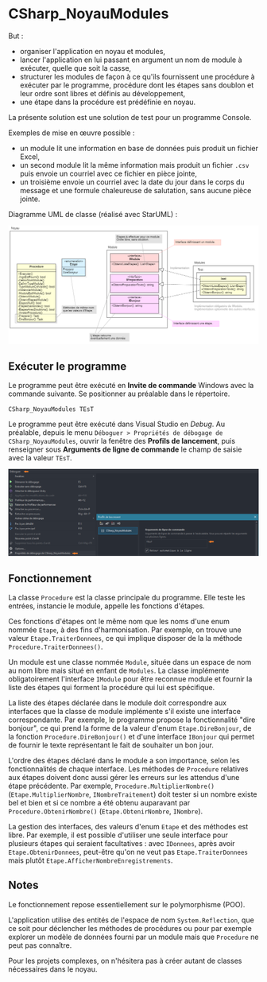 # CSharp_NoyauModules

But : 
- organiser l'application en noyau et modules,
- lancer l'application en lui passant en argument un nom de module à exécuter, quelle que soit la casse,
- structurer les modules de façon à ce qu'ils fournissent une procédure à exécuter par le programme, procédure dont les étapes sans doublon et leur ordre sont libres et définis au développement,
- une étape dans la procédure est prédéfinie en noyau.

La présente solution est une solution de test pour un programme Console. 

Exemples de mise en œuvre possible : 
- un module lit une information en base de données puis produit un fichier Excel,
- un second module lit la même information mais produit un fichier `.csv` puis envoie un courriel avec ce fichier en pièce jointe,
- un troisième envoie un courriel avec la date du jour dans le corps du message et une formule chaleureuse de salutation, sans aucune pièce jointe.

Diagramme UML de classe (réalisé avec StarUML) :

![Image](medias/UMLDiagrammeClasse.png)

## Exécuter le programme

Le programme peut être exécuté en **Invite de commande** Windows avec la commande suivante. Se positionner au préalable dans le répertoire.

```
CSharp_NoyauModules TEsT
```

Le programme peut être exécuté dans Visual Studio en *Debug*. Au préalable, depuis le menu `Déboguer > Propriétés de débogage de CSharp_NoyauModules`, ouvrir la fenêtre des **Profils de lancement**, puis renseigner sous **Arguments de ligne de commande** le champ de saisie avec la valeur `TEsT`.

![Image](medias/debogage.png)

## Fonctionnement 

La classe `Procedure` est la classe principale du programme. Elle teste les entrées, instancie le module, appelle les fonctions d'étapes. 

Ces fonctions d'étapes ont le même nom que les noms d'une enum nommée `Etape`, à des fins d'harmonisation. Par exemple, on trouve une valeur `Etape.TraiterDonnees`, ce qui implique disposer de la la méthode `Procedure.TraiterDonnees()`.

Un module est une classe nommée `Module`, située dans un espace de nom au nom libre mais situé en enfant de `Modules`. La classe implémente obligatoirement l'interface `IModule` pour être reconnue module et fournir la liste des étapes qui forment la procédure qui lui est spécifique. 

La liste des étapes déclarée dans le module doit correspondre aux interfaces que la classe de module implémente s'il existe une interface correspondante. Par exemple, le programme propose la fonctionnalité "dire bonjour", ce qui prend la forme de la valeur d'enum `Etape.DireBonjour`, de la fonction `Procedure.DireBonjour()` et d'une interface `IBonjour` qui permet de fournir le texte représentant le fait de souhaiter un bon jour.

L'ordre des étapes déclaré dans le module a son importance, selon les fonctionnalités de chaque interface. Les méthodes de `Procedure` relatives aux étapes doivent donc aussi gérer les erreurs sur les attendus d'une étape précédente. Par exemple, `Procedure.MultiplierNombre()` (`Etape.MultiplierNombre`, `INombreTraitement`) doit tester si un nombre existe bel et bien et si ce nombre a été obtenu auparavant par `Procedure.ObtenirNombre()` (`Etape.ObtenirNombre`, `INombre`).

La gestion des interfaces, des valeurs d'enum `Etape` et des méthodes est libre. Par exemple, il est possible d'utiliser une seule interface pour plusieurs étapes qui seraient facultatives : avec `IDonnees`, après avoir `Etape.ObtenirDonnees`, peut-être qu'on ne veut pas `Etape.TraiterDonnees` mais plutôt `Etape.AfficherNombreEnregistrements`.

## Notes

Le fonctionnement repose essentiellement sur le polymorphisme (POO).

L'application utilise des entités de l'espace de nom `System.Reflection`, que ce soit pour déclencher les méthodes de procédures ou pour par exemple explorer un modèle de données fourni par un module mais que `Procedure` ne peut pas connaître.

Pour les projets complexes, on n'hésitera pas à créer autant de classes nécessaires dans le noyau.
